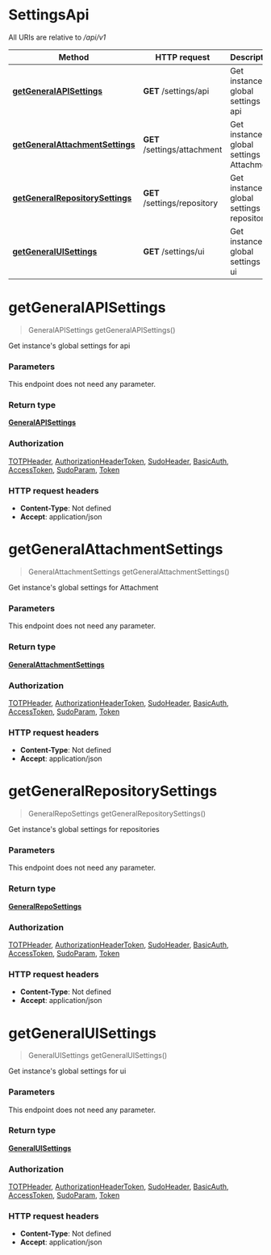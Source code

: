 # SettingsApi

All URIs are relative to */api/v1*

| Method | HTTP request | Description |
|------------- | ------------- | -------------|
| [**getGeneralAPISettings**](SettingsApi.md#getGeneralAPISettings) | **GET** /settings/api | Get instance&#39;s global settings for api |
| [**getGeneralAttachmentSettings**](SettingsApi.md#getGeneralAttachmentSettings) | **GET** /settings/attachment | Get instance&#39;s global settings for Attachment |
| [**getGeneralRepositorySettings**](SettingsApi.md#getGeneralRepositorySettings) | **GET** /settings/repository | Get instance&#39;s global settings for repositories |
| [**getGeneralUISettings**](SettingsApi.md#getGeneralUISettings) | **GET** /settings/ui | Get instance&#39;s global settings for ui |


<a name="getGeneralAPISettings"></a>
# **getGeneralAPISettings**
> GeneralAPISettings getGeneralAPISettings()

Get instance&#39;s global settings for api

### Parameters
This endpoint does not need any parameter.

### Return type

[**GeneralAPISettings**](../Models/GeneralAPISettings.md)

### Authorization

[TOTPHeader](../README.md#TOTPHeader), [AuthorizationHeaderToken](../README.md#AuthorizationHeaderToken), [SudoHeader](../README.md#SudoHeader), [BasicAuth](../README.md#BasicAuth), [AccessToken](../README.md#AccessToken), [SudoParam](../README.md#SudoParam), [Token](../README.md#Token)

### HTTP request headers

- **Content-Type**: Not defined
- **Accept**: application/json

<a name="getGeneralAttachmentSettings"></a>
# **getGeneralAttachmentSettings**
> GeneralAttachmentSettings getGeneralAttachmentSettings()

Get instance&#39;s global settings for Attachment

### Parameters
This endpoint does not need any parameter.

### Return type

[**GeneralAttachmentSettings**](../Models/GeneralAttachmentSettings.md)

### Authorization

[TOTPHeader](../README.md#TOTPHeader), [AuthorizationHeaderToken](../README.md#AuthorizationHeaderToken), [SudoHeader](../README.md#SudoHeader), [BasicAuth](../README.md#BasicAuth), [AccessToken](../README.md#AccessToken), [SudoParam](../README.md#SudoParam), [Token](../README.md#Token)

### HTTP request headers

- **Content-Type**: Not defined
- **Accept**: application/json

<a name="getGeneralRepositorySettings"></a>
# **getGeneralRepositorySettings**
> GeneralRepoSettings getGeneralRepositorySettings()

Get instance&#39;s global settings for repositories

### Parameters
This endpoint does not need any parameter.

### Return type

[**GeneralRepoSettings**](../Models/GeneralRepoSettings.md)

### Authorization

[TOTPHeader](../README.md#TOTPHeader), [AuthorizationHeaderToken](../README.md#AuthorizationHeaderToken), [SudoHeader](../README.md#SudoHeader), [BasicAuth](../README.md#BasicAuth), [AccessToken](../README.md#AccessToken), [SudoParam](../README.md#SudoParam), [Token](../README.md#Token)

### HTTP request headers

- **Content-Type**: Not defined
- **Accept**: application/json

<a name="getGeneralUISettings"></a>
# **getGeneralUISettings**
> GeneralUISettings getGeneralUISettings()

Get instance&#39;s global settings for ui

### Parameters
This endpoint does not need any parameter.

### Return type

[**GeneralUISettings**](../Models/GeneralUISettings.md)

### Authorization

[TOTPHeader](../README.md#TOTPHeader), [AuthorizationHeaderToken](../README.md#AuthorizationHeaderToken), [SudoHeader](../README.md#SudoHeader), [BasicAuth](../README.md#BasicAuth), [AccessToken](../README.md#AccessToken), [SudoParam](../README.md#SudoParam), [Token](../README.md#Token)

### HTTP request headers

- **Content-Type**: Not defined
- **Accept**: application/json


